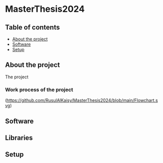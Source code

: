 # MasterThesis2024
## Table of contents 
* [About the project](#About-the-project)
* [Software](#Software)
* [Setup](#Setup)
## About the project
The project
### Work process of the project 
(https://github.com/RusulAlKaisy/MasterThesis2024/blob/main/Flowchart.svg)


## Software 

## Libraries

## Setup

